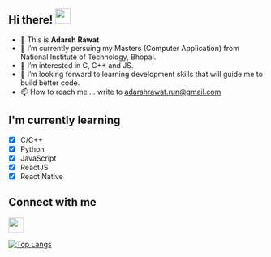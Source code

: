 ## Hi there! <img src='https://gist.github.com/arunprakashpj/48aa20057048b46c6f9ba9d114a8b76f/raw/69a9d496f651091a509ea8d9913c4aef5c419afb/Hi.gif' width='30px'>

- 👋 This is **Adarsh Rawat**
- 👀 I’m currently persuing my Masters (Computer Application) from National Institute of Technology, Bhopal.
- 🌱 I’m interested in C, C++ and JS.
- 💞️ I’m looking forward to learning development skills that will guide me to build better code.
- 📫 How to reach me ... write to adarshrawat.run@gmail.com

<!---
adarsh-rawat/adarsh-rawat is a ✨ special ✨ repository because its `README.md` (this file) appears on your GitHub profile.
You can click the Preview link to take a look at your changes.
--->

## I'm currently learning
- [x] C/C++
- [x] Python
- [x] JavaScript
- [x] ReactJS
- [x] React Native

## Connect with me
[<img src='https://camo.githubusercontent.com/28bbd2596707954793abeff9eb24d343c1c78b7bf184b90294b4b190c6097a65/68747470733a2f2f63646e2e6a7364656c6976722e6e65742f6e706d2f73696d706c652d69636f6e7340332e302e312f69636f6e732f6c696e6b6564696e2e737667' width='30px'>]('https://www.linkedin.com/in/adarsh-rawat-0887b4223/')

[![Top Langs](https://github-readme-stats.vercel.app/api/top-langs/?username=adarsh-rawat&layout=compact)](https://github.com/anuraghazra/github-readme-stats)
